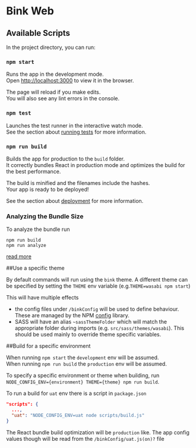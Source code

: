 
# Bink Web

## Available Scripts

In the project directory, you can run:

### `npm start`

Runs the app in the development mode.\
Open [http://localhost:3000](http://localhost:3000) to view it in the browser.

The page will reload if you make edits.\
You will also see any lint errors in the console.

### `npm test`

Launches the test runner in the interactive watch mode.\
See the section about [running tests](https://facebook.github.io/create-react-app/docs/running-tests) for more information.

### `npm run build`

Builds the app for production to the `build` folder.\
It correctly bundles React in production mode and optimizes the build for the best performance.

The build is minified and the filenames include the hashes.\
Your app is ready to be deployed!

See the section about [deployment](https://facebook.github.io/create-react-app/docs/deployment) for more information.

### Analyzing the Bundle Size

To analyze the bundle run
```shell
npm run build
npm run analyze
```
[read more](https://facebook.github.io/create-react-app/docs/analyzing-the-bundle-size)

##Use a specific theme

By default commands will run using the `bink` theme.
A different theme can be specified by setting the `THEME` env variable (e.g.`THEME=wasabi npm start`)

This will have multiple effects
 - the config files under `/binkConfig` will be used to define behaviour. These are managed by the NPM [config](https://github.com/lorenwest/node-config) library.
 - SASS will have an alias `~sassThemeFolder` which will match the appropriate folder during imports (e.g. `src/sass/themes/wasabi`).
   This should be used mainly to override theme specific variables.  


##Build for a specific environment 

When running `npm start` the `development` env will be assumed.\
When running `npm run build` the `production` env will be assumed.

To specify a specific environment or theme when building, run `NODE_CONFIG_ENV={environment} THEME={theme} npm run build`.

To run a build for `uat` env there is a script in `package.json`
```json
"scripts": {
  ...,
  "uat": "NODE_CONFIG_ENV=uat node scripts/build.js"
}
```

The React bundle build optimization will be `production` like. The app config values though will be read from the `/binkConfig/uat.js(on)?` file
